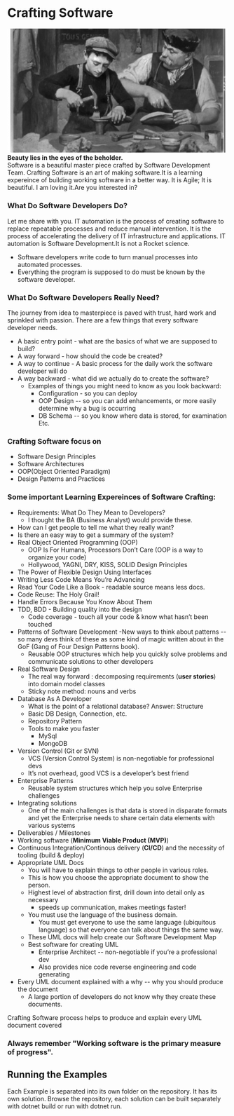 

# Crafting Software
<img src="/Images/learning.png">
<b>Beauty lies in the eyes of the beholder.</b> <br/>
Software is a beautiful master piece crafted by Software Development Team. Crafting Software is an art of making software.It is a learning expereince of building working software in a better way. It is Agile; It is beautiful. I am loving it.Are you interested in? 

### What Do Software Developers Do?
Let me share with you. IT automation is the process of creating software to replace repeatable processes and reduce manual intervention. It is the process of accelerating the delivery of IT infrastructure and applications. IT automation is Software Development.It is not a Rocket science. 
*   Software developers write code to turn manual processes into automated processes.
*   Everything the program is supposed to do must be known by the software developer.

### What Do Software Developers Really Need?
The journey from idea to masterpiece is paved with trust, hard work and sprinkled with passion. There are a few things that every software developer needs.

- A basic entry point - what are the basics of what we are supposed to build?
- A way forward - how should the code be created?
- A way to continue - A basic process for the daily work the software developer will do
- A way backward - what did we actually do to create the software?
  - Examples of things you might need to know as you look backward:
    - Configuration - so you can deploy
    - OOP Design -- so you can add enhancements, or more easily determine why a bug is occurring
    - DB Schema -- so you know where data is stored, for examination
Etc.

### Crafting Software  focus on
- Software Design Principles
- Software Architectures
- OOP(Object Oriented Paradigm)
- Design Patterns and Practices 

### Some important Learning Expereinces of Software Crafting:
- Requirements: What Do They Mean to Developers?
  - I thought the BA (Business Analyst) would provide these.
- How can I get people to tell me what they really want?
- Is there an easy way to get a summary of the system?
- Real Object Oriented Programming (OOP)
  - OOP Is For Humans, Processors Don’t Care (OOP is a way to organize your code)
  - Hollywood, YAGNI, DRY, KISS, SOLID Design Principles
- The Power of Flexible Design Using Interfaces
- Writing Less Code Means You’re Advancing
- Read Your Code Like a Book - readable source means less docs.
- Code Reuse: The Holy Grail!
- Handle Errors Because You Know About Them
- TDD, BDD - Building quality into the design
  - Code coverage - touch all your code & know what hasn’t been touched
- Patterns of Software Development
  -New ways to think about patterns -- so many devs think of these as some kind of magic written about in the GoF (Gang of Four Design Patterns book).
  - Reusable OOP structures which help you quickly solve problems and communicate solutions to other developers
- Real Software Design
  - The real way forward : decomposing requirements (<b>user stories</b>) into domain model classes
  - Sticky note method: nouns and verbs
- Database As A Developer
  - What is the point of a relational database? Answer: Structure
  - Basic DB Design, Connection, etc.
  - Repository Pattern
  - Tools to make you faster
    - MySql
    - MongoDB
- Version Control (Git or SVN)
    - VCS (Version Control System) is non-negotiable for professional devs 
    - It’s not overhead, good VCS is a developer’s best friend
- Enterprise Patterns
    - Reusable system structures which help you solve Enterprise challenges
- Integrating solutions 
    - One of the main challenges is that data is stored in disparate formats and yet the Enterprise needs to share certain data elements with various systems
- Deliverables / Milestones
- Working software (<b>Minimum Viable Product (MVP)</b>)
- Continuous Integration/Continous delivery (<b>CI/CD</b>) and the necessity of tooling (build & deploy)
- Appropriate UML Docs
    - You will have to explain things to other people in various roles. 
    - This is how you choose the appropriate document to show the person.
    - Highest level of abstraction first, drill down into detail only as necessary 
        - speeds up communication, makes meetings faster!
    - You must use the language of the business domain. 
        - You must get everyone to use the same language (ubiquitous language) so that everyone can talk about things the same way.
    - These UML docs will help create our Software Development Map
    - Best software for creating UML 
        - Enterprise Architect -- non-negotiable if you’re a professional dev
        - Also provides nice code reverse engineering and code generating
- Every UML document explained with a why -- why you should produce the document
    - A large portion of developers do not know why they create these documents. 

Crafting Software process helps to produce and explain every UML document covered 

### Always remember "Working software is the primary measure of progress".

## Running the Examples
Each Example is separated into its own folder on the repository. It has its own solution. Browse the repository, each solution can be built separately with dotnet build or run with dotnet run.
